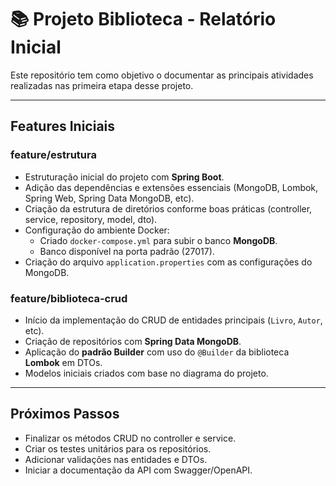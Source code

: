 # 📚 Projeto Biblioteca - Relatório Inicial

Este repositório tem como objetivo o documentar as principais atividades realizadas nas primeira etapa desse projeto.

---

## Features Iniciais

### feature/estrutura

- Estruturação inicial do projeto com **Spring Boot**.
- Adição das dependências e extensões essenciais (MongoDB, Lombok, Spring Web, Spring Data MongoDB, etc).
- Criação da estrutura de diretórios conforme boas práticas (controller, service, repository, model, dto).
- Configuração do ambiente Docker:
  - Criado `docker-compose.yml` para subir o banco **MongoDB**.
  - Banco disponível na porta padrão (27017).
- Criação do arquivo `application.properties` com as configurações do MongoDB.

### feature/biblioteca-crud

- Início da implementação do CRUD de entidades principais (`Livro`, `Autor`, etc).
- Criação de repositórios com **Spring Data MongoDB**.
- Aplicação do **padrão Builder** com uso do `@Builder` da biblioteca **Lombok** em DTOs.
- Modelos iniciais criados com base no diagrama do projeto.

---
## Próximos Passos
- Finalizar os métodos CRUD no controller e service.
- Criar os testes unitários para os repositórios.
- Adicionar validações nas entidades e DTOs.
- Iniciar a documentação da API com Swagger/OpenAPI.
